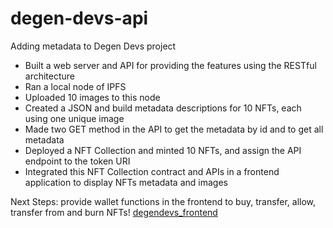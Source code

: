# degen-devs-api
Adding metadata to Degen Devs project

- Built a web server and API for providing the features using the RESTful architecture
- Ran a local node of IPFS
- Uploaded 10 images to this node
- Created a JSON and build metadata descriptions for 10 NFTs, each using one unique image
- Made two GET method in the API to get the metadata by id and to get all metadata
- Deployed a NFT Collection and minted 10 NFTs, and assign the API endpoint to the token URI
- Integrated this NFT Collection contract and APIs in a frontend application to display NFTs metadata and images

Next Steps:
provide wallet functions in the frontend to buy, transfer, allow, transfer from and burn NFTs!
[degendevs_frontend](https://user-images.githubusercontent.com/44388988/179581537-07e6ecf0-cffd-4cf6-8cc5-d500b2254655.png)
